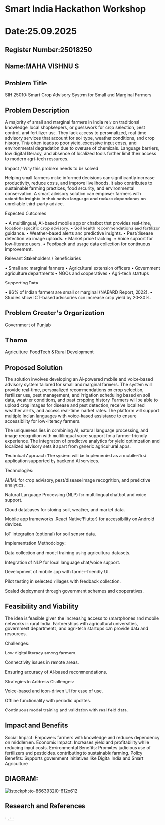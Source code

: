 # Smart India Hackathon Workshop
# Date:25.09.2025
## Register Number:25018250
## Name:MAHA VISHNU S
## Problem Title
SIH 25010: Smart Crop Advisory System for Small and Marginal Farmers
## Problem Description
A majority of small and marginal farmers in India rely on traditional knowledge, local shopkeepers, or guesswork for crop selection, pest control, and fertilizer use. They lack access to personalized, real-time advisory services that account for soil type, weather conditions, and crop history. This often leads to poor yield, excessive input costs, and environmental degradation due to overuse of chemicals. Language barriers, low digital literacy, and absence of localized tools further limit their access to modern agri-tech resources.

Impact / Why this problem needs to be solved

Helping small farmers make informed decisions can significantly increase productivity, reduce costs, and improve livelihoods. It also contributes to sustainable farming practices, food security, and environmental conservation. A smart advisory solution can empower farmers with scientific insights in their native language and reduce dependency on unreliable third-party advice.

Expected Outcomes

• A multilingual, AI-based mobile app or chatbot that provides real-time, location-specific crop advisory.
• Soil health recommendations and fertilizer guidance.
• Weather-based alerts and predictive insights.
• Pest/disease detection via image uploads.
• Market price tracking.
• Voice support for low-literate users.
• Feedback and usage data collection for continuous improvement.

Relevant Stakeholders / Beneficiaries

• Small and marginal farmers
• Agricultural extension officers
• Government agriculture departments
• NGOs and cooperatives
• Agri-tech startups

Supporting Data

• 86% of Indian farmers are small or marginal (NABARD Report, 2022).
• Studies show ICT-based advisories can increase crop yield by 20–30%.

## Problem Creater's Organization
Government of Punjab

## Theme
Agriculture, FoodTech & Rural Development

## Proposed Solution
The solution involves developing an AI-powered mobile and voice-based advisory system tailored for small and marginal farmers. The system will provide real-time, personalized recommendations on crop selection, fertilizer use, pest management, and irrigation scheduling based on soil data, weather conditions, and past cropping history. Farmers will be able to upload crop images for disease and pest detection, receive localized weather alerts, and access real-time market rates. The platform will support multiple Indian languages with voice-based assistance to ensure accessibility for low-literacy farmers.

The uniqueness lies in combining AI, natural language processing, and image recognition with multilingual voice support for a farmer-friendly experience. The integration of predictive analytics for yield optimization and localized advisory sets it apart from generic agricultural apps.

Technical Approach
The system will be implemented as a mobile-first application supported by backend AI services.

Technologies:

AI/ML for crop advisory, pest/disease image recognition, and predictive analytics.

Natural Language Processing (NLP) for multilingual chatbot and voice support.

Cloud databases for storing soil, weather, and market data.

Mobile app frameworks (React Native/Flutter) for accessibility on Android devices.

IoT integration (optional) for soil sensor data.

Implementation Methodology:

Data collection and model training using agricultural datasets.

Integration of NLP for local language chat/voice support.

Development of mobile app with farmer-friendly UI.

Pilot testing in selected villages with feedback collection.

Scaled deployment through government schemes and cooperatives.

## Feasibility and Viability
The idea is feasible given the increasing access to smartphones and mobile networks in rural India. Partnerships with agricultural universities, government departments, and agri-tech startups can provide data and resources.

Challenges:

Low digital literacy among farmers.

Connectivity issues in remote areas.

Ensuring accuracy of AI-based recommendations.

Strategies to Address Challenges:

Voice-based and icon-driven UI for ease of use.

Offline functionality with periodic updates.

Continuous model training and validation with real field data.

## Impact and Benefits
Social Impact: Empowers farmers with knowledge and reduces dependency on middlemen.
Economic Impact: Increases yield and profitability while reducing input costs.
Environmental Benefits: Promotes judicious use of fertilizers and pesticides, contributing to sustainable farming.
Policy Benefits: Supports government initiatives like Digital India and Smart Agriculture.
## DIAGRAM:

![istockphoto-866393210-612x612](https://github.com/user-attachments/assets/c22d866d-22c4-4343-b3b4-e21bfec1c76d)


## Research and References
· <a href="World Bank - Digital Agriculture">
. <a href="Indian Council of Agricultural Research (ICAR)">
· <a href="Food and Agriculture Organization (FAO)">
· <a href="NITI Aayog - Technology in Agriculture">
